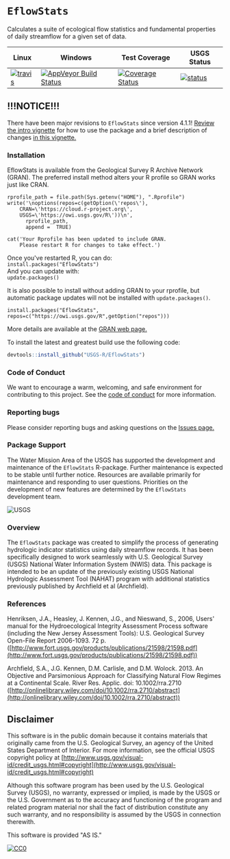 # `EflowStats`

Calculates a suite of ecological flow statistics and fundamental properties of daily streamflow for a given set of data. 

|Linux|Windows| Test Coverage | USGS Status |
|----------|------------|------------|------------|
| [![travis](https://travis-ci.org/USGS-R/EflowStats.svg?branch=master)](https://travis-ci.org/USGS-R/EflowStats) | [![AppVeyor Build Status](https://ci.appveyor.com/api/projects/status/github/USGS-R/EflowStats?branch=master&svg=true)](https://ci.appveyor.com/project/USGS-R/EflowStats) | [![Coverage Status](https://coveralls.io/repos/github/USGS-R/EflowStats/badge.svg?branch=master)](https://coveralls.io/github/USGS-R/EflowStats?branch=master) | [![status](https://img.shields.io/badge/USGS-Research-blue.svg)](https://owi.usgs.gov/R/packages.html#research) |

## !!!NOTICE!!!
There have been major revisions to `EflowStats` since version 4.1.1! [Review the intro vignette](https://cdn.rawgit.com/USGS-R/EflowStats/9507f714/inst/doc/intro.html) for how to use the package and a brief description of changes [in this vignette.](https://cdn.rawgit.com/USGS-R/EflowStats/707bec71/inst/doc/packageDiscrepencies.html)

### Installation

EflowStats is available from the Geological Survey R Archive Network (GRAN).  The preferred install method alters your R profile so GRAN works just like CRAN. 

```
rprofile_path = file.path(Sys.getenv("HOME"), ".Rprofile")
write('\noptions(repos=c(getOption(\'repos\'),
    CRAN=\'https://cloud.r-project.org\',
    USGS=\'https://owi.usgs.gov/R\'))\n',
      rprofile_path, 
      append =  TRUE)

cat('Your Rprofile has been updated to include GRAN.
    Please restart R for changes to take effect.')
```
Once you've restarted R, you can do:  
`install.packages("EflowStats")`  
And you can update with:  
`update.packages()`  

It is also possible to install without adding GRAN to your rprofile, but automatic package updates will not be installed with `update.packages()`.  
```
install.packages("EflowStats", repos=c("https://owi.usgs.gov/R",getOption("repos")))
```
More details are available at the [GRAN web page.](https://owi.usgs.gov/R/gran.html)

To install the latest and greatest build use the following code:

```r
devtools::install_github("USGS-R/EflowStats")
```

### Code of Conduct

We want to encourage a warm, welcoming, and safe environment for contributing to this project. See the [code of conduct](https://github.com/USGS-R/EflowStats/blob/master/CONDUCT.md) for more information.

### Reporting bugs

Please consider reporting bugs and asking questions on the [Issues page.](https://github.com/USGS-R/EflowStats/issues)

### Package Support

The Water Mission Area of the USGS has supported the development and maintenance of the `EflowStats` R-package. Further maintenance is expected to be stable until further notice. Resources are available primarily for maintenance and responding to user questions. Priorities on the development of new features are determined by the `EflowStats` development team.

![USGS](http://usgs-r.github.io/images/usgs.png)

### Overview

The `EflowStats` package was created to simplify the process of generating hydrologic indicator statistics using daily streamflow records. It has been specifically designed to work seamlessly with U.S. Geological Survey (USGS) National Water Information System (NWIS) data. This package is intended to be an update of the previously existing USGS National Hydrologic Assessment Tool (NAHAT) program with additional statistics previously published by Archfield et al (Archfield).

### References

Henriksen, J.A., Heasley, J. Kennen, J.G., and Nieswand, S., 2006, Users' manual for the Hydroecological Integrity Assessment Process software (including the New Jersey Assessment Tools): U.S. Geological Survey Open-File Report 2006-1093. 72 p. ([http://www.fort.usgs.gov/products/publications/21598/21598.pdf](http://www.fort.usgs.gov/products/publications/21598/21598.pdf))

Archfield, S.A., J.G. Kennen, D.M. Carlisle, and D.M. Wolock. 2013. An Objective and Parsimonious Approach for Classifying Natural Flow Regimes at a Continental Scale. River Res. Applic. doi: 10.1002/rra.2710 ([http://onlinelibrary.wiley.com/doi/10.1002/rra.2710/abstract](http://onlinelibrary.wiley.com/doi/10.1002/rra.2710/abstract))

Disclaimer
----------
This software is in the public domain because it contains materials that originally came from the U.S. Geological Survey, an agency of the United States Department of Interior. For more information, see the official USGS copyright policy at [http://www.usgs.gov/visual-id/credit_usgs.html#copyright](http://www.usgs.gov/visual-id/credit_usgs.html#copyright)


Although this software program has been used by the U.S. Geological Survey (USGS), no warranty, expressed or implied, is made by the USGS or the U.S. Government as to the accuracy and functioning of the program and related program material nor shall the fact of distribution constitute any such warranty, and no responsibility is assumed by the USGS in connection therewith.

This software is provided "AS IS."


 [
    ![CC0](http://i.creativecommons.org/p/zero/1.0/88x31.png)
  ](http://creativecommons.org/publicdomain/zero/1.0/)
